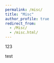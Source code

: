 ```yaml
---
permalink: /misc/
title: "Misc"
author_profile: true
redirect_from: 
  - /Misc/
  - /misc.html/
---
```


123

test
